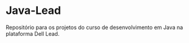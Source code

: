 # Java-Lead
Repositório para os projetos do curso de desenvolvimento em Java na plataforma Dell Lead.
